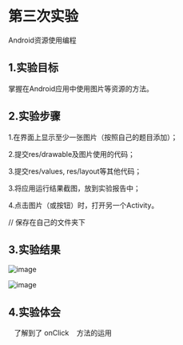 # 第三次实验

Android资源使用编程

## 1.实验目标

掌握在Android应用中使用图片等资源的方法。

## 2.实验步骤

1.在界面上显示至少一张图片（按照自己的题目添加）；

2.提交res/drawable及图片使用的代码；

3.提交res/values, res/layout等其他代码；

3.将应用运行结果截图，放到实验报告中；

4.点击图片（或按钮）时，打开另一个Activity。

// 保存在自己的文件夹下
## 3.实验结果

![image](https://github.com/1614080902117/android-labs-2018/blob/master/soft1614080902117/shiyan3.1.jpg)

![image](https://github.com/1614080902117/android-labs-2018/blob/master/soft1614080902117/shiyan3.2.jpg)
## 4.实验体会
    
    了解到了
    onClick
    方法的运用
